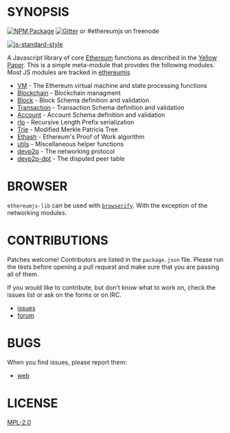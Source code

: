 # SYNOPSIS
[![NPM Package](https://img.shields.io/npm/v/ethereumjs-lib.svg?style=flat-square)](https://www.npmjs.org/package/ethereumjs-util)
[![Gitter](https://img.shields.io/gitter/room/ethereum/ethereumjs-lib.svg?style=flat-square)](https://gitter.im/ethereum/ethereumjs-lib) or #ethereumjs on freenode  

[![js-standard-style](https://cdn.rawgit.com/feross/standard/master/badge.svg)](https://github.com/feross/standard)  

A Javascript library of core [Ethereum](http://Ethereum.org) functions as described in the [Yellow Paper](https://github.com/ethereum/yellowpaper). This is a simple meta-module that provides the following modules. Most JS modules are tracked in [ethereumjs](https://github.com/ethereumjs)

 - [VM](https://github.com/ethereumjs/ethereumjs-vm) - The Ethereum virtual machine and state processing functions
 - [Blockchain](https://github.com/ethereumjs/ethereumjs-blockchain) - Blockchain managment
 - [Block](https://github.com/ethereumjs/ethereumjs-block) - Block Schema definition and validation
 - [Transaction](https://github.com/ethereumjs/ethereumjs-tx) - Transaction Schema definition and validation
 - [Account](https://github.com/ethereumjs/ethereumjs-account) - Account Schema definition and validation
 - [rlp](https://github.com/ethereumjs/rlp) - Recursive Length Prefix serialization
 - [Trie](https://github.com/ethereumjs/merkle-patricia-tree) - Modified Merkle Patricia Tree
 - [Ethash](https://github.com/ethereumjs/ethashjs) - Ethereum's Proof of Work algorithm
 - [utils](https://github.com/ethereumjs/ethereumjs-util) - Miscellaneous helper functions
 - [devp2p](https://github.com/ethereumjs/node-devp2p) - The networking protocol
 - [devp2p-dpt](https://github.com/ethereumjs/node-devp2p-dpt) - The disputed peer table

# BROWSER
`ethereumjs-lib` can be used with [`browserify`](http://browserify.org/). With the exception of the networking modules. 

# CONTRIBUTIONS

Patches welcome! Contributors are listed in the `package.json` file.
Please run the tests before opening a pull request and make sure that you are
passing all of them.

If you would like to contribute, but don't know what to work on, check
the issues list or ask on the forms or on IRC.

* [issues](http://github.com/ethereum/ethereumjs-lib/issues)
* [forum](https://forum.ethereum.org/categories/node-ethereum)


# BUGS

When you find issues, please report them:

* [web](http://github.com/ethereum/ethereumjs-tools/issues)

# LICENSE
[MPL-2.0](https://tldrlegal.com/license/mozilla-public-license-2.0-(mpl-2))
